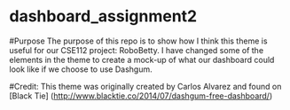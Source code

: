 # dashboard_assignment2

#Purpose
The purpose of this repo is to show how I think this theme is useful for our CSE112 project: RoboBetty. I have changed
some of the elements in the theme to create a mock-up of what our dashboard could look like if we choose to use Dashgum.



#Credit:
This theme was originally created by Carlos Alvarez and found on [Black Tie] (http://www.blacktie.co/2014/07/dashgum-free-dashboard/)

